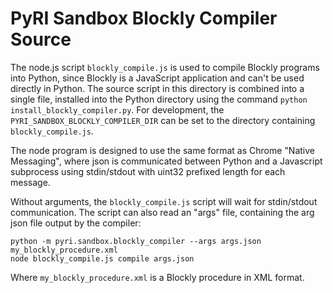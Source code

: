 # PyRI Sandbox Blockly Compiler Source

The node.js script `blockly_compile.js`  is used to compile Blockly programs into Python, since Blockly is a JavaScript 
application and can't be used directly in Python. The source script in this directory is combined into a single
file, installed into the Python directory using the command `python install_blockly_compiler.py`. For development,
the `PYRI_SANDBOX_BLOCKLY_COMPILER_DIR` can be set to the directory containing `blockly_compile.js`.

The node program is designed to use the same format as Chrome "Native Messaging",
where json is communicated between Python and a Javascript subprocess using stdin/stdout with uint32 prefixed length
for each message.

Without arguments, the `blockly_compile.js` script will wait for stdin/stdout communication. The script can also read
an "args" file, containing the arg json file output by the compiler:

```
python -m pyri.sandbox.blockly_compiler --args args.json my_blockly_procedure.xml
node blockly_compile.js compile args.json
```

Where `my_blockly_procedure.xml` is a Blockly procedure in XML format.
